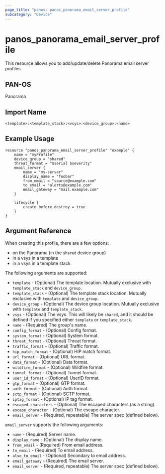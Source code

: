 ```yaml
---
page_title: "panos: panos_panorama_email_server_profile"
subcategory: "Device"
---
```


# panos_panorama_email_server_profile

This resource allows you to add/update/delete Panorama email server profiles.


## PAN-OS

Panorama


## Import Name

```shell
<template>:<template_stack>:<vsys>:<device_group>:<name>
```


## Example Usage

```hcl
resource "panos_panorama_email_server_profile" "example" {
    name = "myProfile"
    device_group = "shared"
    threat_format = "$serial $severity"
    email_server {
        name = "my-server"
        display_name = "foobar"
        from_email = "source@example.com"
        to_email = "alerts@example.com"
        email_gateway = "mail.example.com"
    }

    lifecycle {
        create_before_destroy = true
    }
}
```

## Argument Reference

When creating this profile, there are a few options:

* on the Panorama (in the `shared` device group)
* in a vsys in a template
* in a vsys in a template stack

The following arguments are supported:

* `template` - (Optional) The template location.  Mutually exclusive with
  `template_stack` and `device_group`.
* `template_stack` - (Optional) The template stack location.  Mutually exclusive
  with `template` and `device_group`.
* `device_group` - (Optional) The device group location.  Mutually exclusive with
  `template` and `template_stack`.
* `vsys` - (Optional) The vsys.  This will likely be `shared`, and it should be
  defined if you specified either `template` or `template_stack`.
* `name` - (Required) The group's name.
* `config_format` - (Optional) Config format.
* `system_format` - (Optional) System format.
* `threat_format` - (Optional) Threat format.
* `traffic_format` - (Optional) Traffic format.
* `hip_match_format` - (Optional) HIP match format.
* `url_format` - (Optional) URL format.
* `data_format` - (Optional) Data format.
* `wildfire_format` - (Optional) Wildfire format.
* `tunnel_format` - (Optional) Tunnel format.
* `user_id_format` - (Optional) UserID format.
* `gtp_format` - (Optional) GTP format.
* `auth_format` - (Optional) Auth format.
* `sctp_format` - (Optional) SCTP format.
* `iptag_format` - (Optional) IP tag format.
* `escaped_characters` - (Optional) The escaped characters (as a string).
* `escape_character` - (Optional) The escape character.
* `email_server` - (Required, repeatable) The server spec (defined below).

`email_server` supports the following arguments:

* `name` - (Required) Server name.
* `display_name` - (Optional) The display name.
* `from_email` - (Required) From email address.
* `to_email` - (Required) To email address.
* `also_to_email` - (Optional) Secondary to email address.
* `email_gateway` - (Required) The email server.
* `email_server` - (Required, repeatable) The server spec (defined below).
